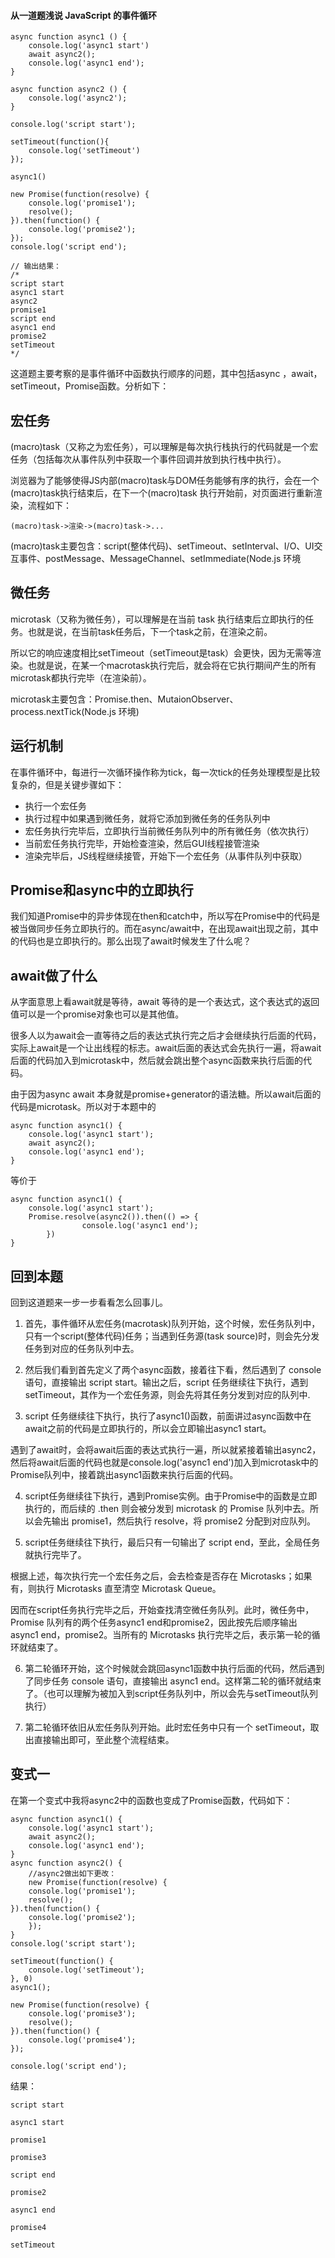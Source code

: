 #### 从一道题浅说 JavaScript 的事件循环

	async function async1 () {
		console.log('async1 start')
		await async2();
    	console.log('async1 end');
	}

	async function async2 () {
		console.log('async2');
	}
	
	console.log('script start');
	
	setTimeout(function(){
		console.log('setTimeout')
	});

	async1()

	new Promise(function(resolve) {
	    console.log('promise1');
	    resolve();
	}).then(function() {
	    console.log('promise2');
	});
	console.log('script end');

	// 输出结果：
	/*
	script start
	async1 start
	async2
	promise1
	script end
	async1 end
	promise2
	setTimeout
	*/
这道题主要考察的是事件循环中函数执行顺序的问题，其中包括async ，await，setTimeout，Promise函数。分析如下：

宏任务
----------
(macro)task（又称之为宏任务），可以理解是每次执行栈执行的代码就是一个宏任务（包括每次从事件队列中获取一个事件回调并放到执行栈中执行）。

浏览器为了能够使得JS内部(macro)task与DOM任务能够有序的执行，会在一个(macro)task执行结束后，在下一个(macro)task 执行开始前，对页面进行重新渲染，流程如下：

	(macro)task->渲染->(macro)task->...

(macro)task主要包含：script(整体代码)、setTimeout、setInterval、I/O、UI交互事件、postMessage、MessageChannel、setImmediate(Node.js 环境


微任务
----------

microtask（又称为微任务），可以理解是在当前 task 执行结束后立即执行的任务。也就是说，在当前task任务后，下一个task之前，在渲染之前。

所以它的响应速度相比setTimeout（setTimeout是task）会更快，因为无需等渲染。也就是说，在某一个macrotask执行完后，就会将在它执行期间产生的所有microtask都执行完毕（在渲染前）。

microtask主要包含：Promise.then、MutaionObserver、process.nextTick(Node.js 环境)


运行机制
---------

在事件循环中，每进行一次循环操作称为tick，每一次tick的任务处理模型是比较复杂的，但是关键步骤如下：

- 执行一个宏任务
- 执行过程中如果遇到微任务，就将它添加到微任务的任务队列中
- 宏任务执行完毕后，立即执行当前微任务队列中的所有微任务（依次执行）
- 当前宏任务执行完毕，开始检查渲染，然后GUI线程接管渲染
- 渲染完毕后，JS线程继续接管，开始下一个宏任务（从事件队列中获取）


Promise和async中的立即执行
--------------------------
我们知道Promise中的异步体现在then和catch中，所以写在Promise中的代码是被当做同步任务立即执行的。而在async/await中，在出现await出现之前，其中的代码也是立即执行的。那么出现了await时候发生了什么呢？


await做了什么
-----------------
从字面意思上看await就是等待，await 等待的是一个表达式，这个表达式的返回值可以是一个promise对象也可以是其他值。

很多人以为await会一直等待之后的表达式执行完之后才会继续执行后面的代码，实际上await是一个让出线程的标志。await后面的表达式会先执行一遍，将await后面的代码加入到microtask中，然后就会跳出整个async函数来执行后面的代码。

由于因为async await 本身就是promise+generator的语法糖。所以await后面的代码是microtask。所以对于本题中的


	async function async1() {
		console.log('async1 start');
		await async2();
		console.log('async1 end');
	}

等价于

	async function async1() {
		console.log('async1 start');
		Promise.resolve(async2()).then(() => {
	                console.log('async1 end');
	        })
	}

回到本题
------------
回到这道题来一步一步看看怎么回事儿。

1. 首先，事件循环从宏任务(macrotask)队列开始，这个时候，宏任务队列中，只有一个script(整体代码)任务；当遇到任务源(task source)时，则会先分发任务到对应的任务队列中去。

2. 然后我们看到首先定义了两个async函数，接着往下看，然后遇到了 console 语句，直接输出 script start。输出之后，script 任务继续往下执行，遇到 setTimeout，其作为一个宏任务源，则会先将其任务分发到对应的队列中.

3. script 任务继续往下执行，执行了async1()函数，前面讲过async函数中在await之前的代码是立即执行的，所以会立即输出async1 start。

遇到了await时，会将await后面的表达式执行一遍，所以就紧接着输出async2，然后将await后面的代码也就是console.log('async1 end')加入到microtask中的Promise队列中，接着跳出async1函数来执行后面的代码。

4. script任务继续往下执行，遇到Promise实例。由于Promise中的函数是立即执行的，而后续的 .then 则会被分发到 microtask 的 Promise 队列中去。所以会先输出 promise1，然后执行 resolve，将 promise2 分配到对应队列。

5. script任务继续往下执行，最后只有一句输出了 script end，至此，全局任务就执行完毕了。

根据上述，每次执行完一个宏任务之后，会去检查是否存在 Microtasks；如果有，则执行 Microtasks 直至清空 Microtask Queue。

因而在script任务执行完毕之后，开始查找清空微任务队列。此时，微任务中， Promise 队列有的两个任务async1 end和promise2，因此按先后顺序输出 async1 end，promise2。当所有的 Microtasks 执行完毕之后，表示第一轮的循环就结束了。

6. 第二轮循环开始，这个时候就会跳回async1函数中执行后面的代码，然后遇到了同步任务 console 语句，直接输出 async1 end。这样第二轮的循环就结束了。（也可以理解为被加入到script任务队列中，所以会先与setTimeout队列执行）

7. 第二轮循环依旧从宏任务队列开始。此时宏任务中只有一个 setTimeout，取出直接输出即可，至此整个流程结束。


变式一
------

在第一个变式中我将async2中的函数也变成了Promise函数，代码如下：

	async function async1() {
	    console.log('async1 start');
	    await async2();
	    console.log('async1 end');
	}
	async function async2() {
	    //async2做出如下更改：
	    new Promise(function(resolve) {
	    console.log('promise1');
	    resolve();
	}).then(function() {
	    console.log('promise2');
	    });
	}
	console.log('script start');
	
	setTimeout(function() {
	    console.log('setTimeout');
	}, 0)
	async1();
	
	new Promise(function(resolve) {
	    console.log('promise3');
	    resolve();
	}).then(function() {
	    console.log('promise4');
	});
	
	console.log('script end');


结果：

	script start
	
	async1 start
	
	promise1
	
	promise3
	
	script end
	
	promise2
	
	async1 end
	
	promise4
	
	setTimeout
